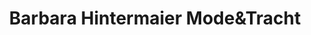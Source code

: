 ---
title: "Barbara Hintermaier Mode&Tracht"
url: /ried/barbara-hintermaier-modeundtracht/
shop: Kleidung
---